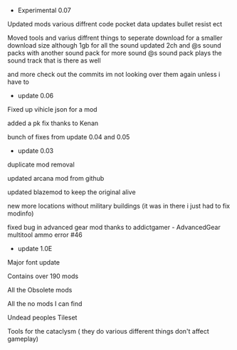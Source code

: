 - Experimental 0.07

Updated mods various diffrent code
    pocket data updates
    bullet resist
    ect

Moved tools and varius diffrent things to seperate download for a smaller download size although 1gb for all the sound
updated 2ch and @s sound packs with another sound pack for more sound 
@s sound pack plays the sound track that is there as well

and more check out the commits im not looking over them again unless i have to

- update 0.06 

Fixed up vihicle json for a mod

added a pk fix thanks to Kenan

bunch of fixes from update 0.04 and 0.05

- update 0.03

duplicate mod removal

updated arcana mod from github

updated blazemod to keep the original alive

new more locations without military buildings (it was in there i just had to fix modinfo)

fixed bug in advanced gear mod thanks to addictgamer - AdvancedGear multitool ammo error #46

- update 1.0E

Major font update

Contains over 190 mods

All the Obsolete mods

All the no mods I can find

Undead peoples Tileset

Tools for the cataclysm ( they do various different things don't affect gameplay)
